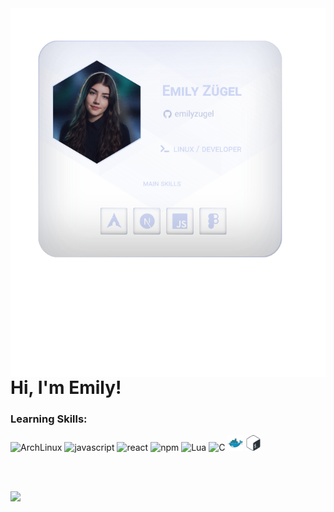 <img align="right" height="590em" src="https://raw.githubusercontent.com/emilyzugel/emilyzugel/afc0c38ed1ee299d9a2b22824797dce02aaf63dc/carddev.svg"/>
<h1 align="left">Hi, I'm Emily!</h1>

<!--Tech Stack-->
### Learning Skills:
<p>
<img class="icon" src="https://cdn.jsdelivr.net/gh/devicons/devicon@latest/icons/archlinux/archlinux-original.svg" alt="ArchLinux" width="25" height="24" />
<img class="icon" src="https://cdn.jsdelivr.net/gh/devicons/devicon@latest/icons/javascript/javascript-plain.svg" alt="javascript" width="25" height="25" />
<img class="icon" src="https://cdn.jsdelivr.net/gh/devicons/devicon@latest/icons/react/react-original.svg" alt="react" width="25" height="25" />
<img class="icon" src="https://cdn.jsdelivr.net/gh/devicons/devicon@latest/icons/npm/npm-original-wordmark.svg" alt="npm" width="25" height="25" />
<img class="icon" src="https://cdn.jsdelivr.net/gh/devicons/devicon@latest/icons/lua/lua-plain.svg" alt="Lua" width="25" height="25" />
<img class="icon" src="https://cdn.jsdelivr.net/gh/devicons/devicon@latest/icons/c/c-original.svg" alt="C" width="25" height="25" />
<img class="icon" src="https://raw.githubusercontent.com/devicons/devicon/master/icons/docker/docker-original.svg" alt="Docker" width="25" height="25" />
<img class="icon" src="https://raw.githubusercontent.com/devicons/devicon/master/icons/bash/bash-original.svg" alt="Bash" width="25" height="25" />
</p>
<br>
<br>

<!--GitHub Stats-->
![](https://github-readme-stats.vercel.app/api/top-langs/?username=emilyzugel&theme=tokyonight&hide_border=true&include_all_commits=true&count_private=true&layout=compact)
<br>
<br>


